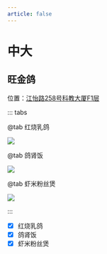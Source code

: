 ```yaml
---
article: false
---
```


# 中大

## 旺金鸽

<i class="fa-solid fa-location-dot"></i> 位置：<a href="https://ditu.amap.com/place/B00141RT98" target="_blank">江怡路258号科教大厦F1层</a>

::: tabs

@tab 红烧乳鸽

![](https://img.sherry4869.com/blog/life/food/china/guangdong/guangzhou/hz/zd/wjg/1.jpg)

@tab 鸽肾饭

![](https://img.sherry4869.com/blog/life/food/china/guangdong/guangzhou/hz/zd/wjg/2.jpg)

@tab 虾米粉丝煲

![](https://img.sherry4869.com/blog/life/food/china/guangdong/guangzhou/hz/zd/wjg/3.jpg)

:::

- [x] 红烧乳鸽
- [x] 鸽肾饭
- [x] 虾米粉丝煲